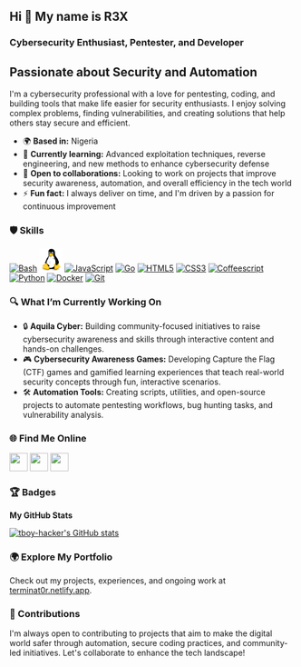 

## Hi 👋 My name is R3X  
### Cybersecurity Enthusiast, Pentester, and Developer  

Passionate about Security and Automation  
-------------------------------------------  

I'm a cybersecurity professional with a love for pentesting, coding, and building tools that make life easier for security enthusiasts. I enjoy solving complex problems, finding vulnerabilities, and creating solutions that help others stay secure and efficient.  

- 🌍 **Based in:** Nigeria  
- 🧠 **Currently learning:** Advanced exploitation techniques, reverse engineering, and new methods to enhance cybersecurity defense  
- 🤝 **Open to collaborations:** Looking to work on projects that improve security awareness, automation, and overall efficiency in the tech world  
- ⚡ **Fun fact:** I always deliver on time, and I'm driven by a passion for continuous improvement  

### 🛡️ Skills  

<p align="left">  
  <a href="https://www.gnu.org/software/bash/" target="_blank" rel="noreferrer"><img src="https://www.vectorlogo.zone/logos/gnu_bash/gnu_bash-icon.svg" width="36" height="36" alt="Bash" /></a>  
  <a href="https://www.linux.org/" target="_blank" rel="noreferrer"><img src="https://raw.githubusercontent.com/devicons/devicon/master/icons/linux/linux-original.svg" alt="Linux" width="40" height="40"/></a>  
  <a href="https://developer.mozilla.org/en-US/docs/Web/JavaScript" target="_blank" rel="noreferrer"><img src="https://raw.githubusercontent.com/danielcranney/readme-generator/main/public/icons/skills/javascript-colored.svg" width="36" height="36" alt="JavaScript" /></a>  
  <a href="https://go.dev/doc/" target="_blank" rel="noreferrer"><img src="https://raw.githubusercontent.com/danielcranney/readme-generator/main/public/icons/skills/go-colored.svg" width="36" height="36" alt="Go" /></a>  
  <a href="https://developer.mozilla.org/en-US/docs/Glossary/HTML5" target="_blank" rel="noreferrer"><img src="https://raw.githubusercontent.com/danielcranney/readme-generator/main/public/icons/skills/html5-colored.svg" width="36" height="36" alt="HTML5" /></a>  
  <a href="https://www.w3.org/TR/CSS/#css" target="_blank" rel="noreferrer"><img src="https://raw.githubusercontent.com/danielcranney/readme-generator/main/public/icons/skills/css3-colored.svg" width="36" height="36" alt="CSS3" /></a>  
  <a href="https://coffeescript.org/" target="_blank" rel="noreferrer"><img src="https://raw.githubusercontent.com/danielcranney/readme-generator/main/public/icons/skills/coffeescript-colored-dark.svg" width="36" height="36" alt="Coffeescript" /></a>  
  <a href="https://www.python.org/" target="_blank" rel="noreferrer"><img src="https://raw.githubusercontent.com/danielcranney/readme-generator/main/public/icons/skills/python-colored.svg" width="36" height="36" alt="Python" /></a>  
  <a href="https://www.docker.com/" target="_blank" rel="noreferrer"><img src="https://raw.githubusercontent.com/danielcranney/readme-generator/main/public/icons/skills/docker-colored.svg" width="36" height="36" alt="Docker" /></a>  
  <a href="https://git-scm.com/" target="_blank" rel="noreferrer"><img src="https://raw.githubusercontent.com/danielcranney/readme-generator/main/public/icons/skills/git-colored.svg" width="36" height="36" alt="Git" /></a>  
</p>  

### 🔍 What I’m Currently Working On  

- 🔒 **Aquila Cyber:** Building community-focused initiatives to raise cybersecurity awareness and skills through interactive content and hands-on challenges.  
- 🎮 **Cybersecurity Awareness Games:** Developing Capture the Flag (CTF) games and gamified learning experiences that teach real-world security concepts through fun, interactive scenarios.  
- 🛠️ **Automation Tools:** Creating scripts, utilities, and open-source projects to automate pentesting workflows, bug hunting tasks, and vulnerability analysis.  

### 🌐 Find Me Online  

<p align="left">  
  <a href="https://www.github.com/tboy-hacker" target="_blank" rel="noreferrer"><img src="https://raw.githubusercontent.com/danielcranney/readme-generator/main/public/icons/socials/github-dark.svg" width="32" height="32" /></a>  
  <a href="https://twitter.com/your_twitter_handle" target="_blank" rel="noreferrer"><img src="https://raw.githubusercontent.com/danielcranney/readme-generator/main/public/icons/socials/twitter.svg" width="32" height="32" /></a>  
  <a href="https://www.linkedin.com/in/your_linkedin_handle" target="_blank" rel="noreferrer"><img src="https://raw.githubusercontent.com/danielcranney/readme-generator/main/public/icons/socials/linkedin.svg" width="32" height="32" /></a>  
</p>  

### 🏆 Badges  

<b>My GitHub Stats</b>  

<a href="http://www.github.com/tboy-hacker"><img src="https://github-readme-stats.vercel.app/api?username=tboy-hacker&show_icons=true&hide=&count_private=true&title_color=0891b2&text_color=3382ed&icon_color=0891b2&bg_color=ffffff&hide_border=true&show_icons=true" alt="tboy-hacker's GitHub stats" /></a>  

### 🌍 Explore My Portfolio  

Check out my projects, experiences, and ongoing work at [terminat0r.netlify.app](https://terminat0r.netlify.app/).  

### 🤝 Contributions  

I'm always open to contributing to projects that aim to make the digital world safer through automation, secure coding practices, and community-led initiatives. Let's collaborate to enhance the tech landscape!  

